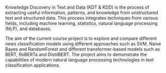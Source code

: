 Knowledge Discovery in Text and Data (KDT & KDD) is the process of extracting useful information, patterns, and knowledge from unstructured text and structured data. This process integrates techniques from various fields, including machine learning, statistics, natural language processing (NLP), and databases.

The aim of the current course project is to explore and compare different news classification models using different approaches such as SVM, Naive Bayes and RandomForest and different transformer-based models such as BERT, RoBERTa and DistilBERT. The project aims to demonstrate the capabilities of modern natural language processing technologies in text classification applications.

